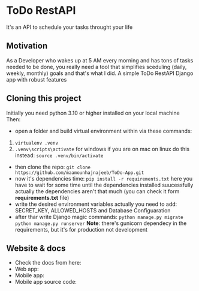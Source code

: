 # ToDo RestAPI
It's an API to schedule your tasks throught your life

## Motivation
As a Developer who wakes up at 5 AM every morning and has tons of tasks needed to be done, you really need a tool that simplifies sceduling (daily, weekly, monthly) goals and that's what I did.
A simple ToDo RestAPI Django app with robust features

## Cloning this project
Initially you need python 3.10 or higher installed on your local machine
Then:
- open a folder and build virtual environment within via these commands:
1. `virtualenv .venv`
2. `.venv\scripts\activate` for windows
if you are on mac on linux do this instead:
`source .venv/bin/activate`
- then clone the repo:
`git clone https://github.com/maamounhajnajeeb/ToDo-App.git`
- now it's dependencies time:
`pip install -r requirements.txt`
here  you have to wait for some time until the dependencies installed suucessfully
actually the dependencies aren't that much (you can check it form **requirements.txt** file)
- write the desired environment variables
actually you need to add: SECRET_KEY, ALLOWED_HOSTS and Database Configuaration
- after thar write Django magic commands:
`python manage.py migrate`
`python manage.py runserver`
**Note**: there's gunicorn dependecy in the requirements, but it's for production not development

## Website & docs
- Check the docs from here: 
- Web app:
- Mobile app:
- Mobile app source code:

